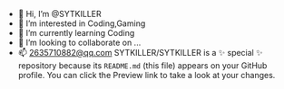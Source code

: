 - 👋 Hi, I’m @SYTKILLER
- 👀 I’m interested in Coding,Gaming
- 🌱 I’m currently learning Coding
- 💞️ I’m looking to collaborate on ...
- 📫 2635710882@qq.com
SYTKILLER/SYTKILLER is a ✨ special ✨ repository because its `README.md` (this file) appears on your GitHub profile.
You can click the Preview link to take a look at your changes.
